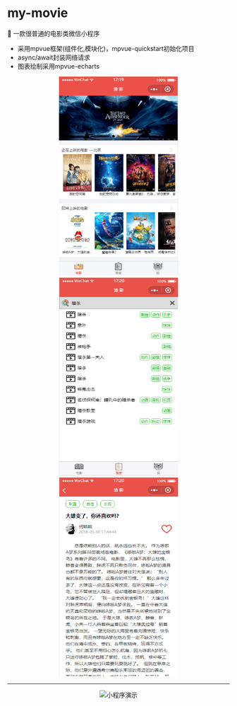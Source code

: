 # my-movie
:movie_camera: 一款很普通的电影类微信小程序

* 采用mpvue框架(组件化,模块化)，mpvue-quickstart初始化项目
* async/await封装网络请求
* 图表绘制采用mpvue-echarts







<div align="center">
<img src="https://github.com/QinZhen001/my-movie/blob/master/screenshot/screenshot1.png" height="450" width="270" >

<img src="https://github.com/QinZhen001/my-movie/blob/master/screenshot/screenshot2.png" height="450" width="270" >

<img src="https://github.com/QinZhen001/my-movie/blob/master/screenshot/screenshot4.png" height="450" width="270" >
</div>


----------

<div align="center">

![小程序演示](https://github.com/QinZhen001/my-movie/blob/master/screenshot/GIF.gif)


<div/>

